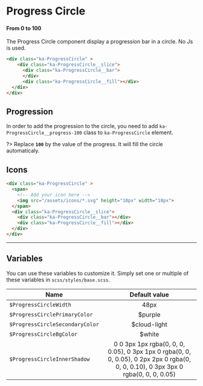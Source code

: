 # Progress Circle
#### From 0 to 100

The Progress Circle component display a progression bar in a circle. No Js is used.

```html
<div class="ka-ProgressCircle" >
    <div class="ka-ProgressCircle__slice">
      <div class="ka-ProgressCircle__bar">
      </div>
      <div class="ka-ProgressCircle__fill"></div>
  </div>
</div>
```
Progression
-------------
In order to add the progression to the circle, you need to add `ka-ProgressCircle__progress-100` class to `ka-ProgressCircle` element.

?> Replace **`100`** by the value of the progress. It will fill the circle automaticaly.

Icons
------
```html
<div class="ka-ProgressCircle" >
  <span>
    <!-- Add your icon here -->
    <img src="/assets/icons/*.svg" height="18px" width="18px">
  </span>
  <div class="ka-ProgressCircle__slice">
    <div class="ka-ProgressCircle__bar"></div>
    <div class="ka-ProgressCircle__fill"></div>
  </div>
</div>
```
***
Variables
------
You can use these variables to customize it. Simply set one or multiple of these variables in `scss/styles/base.scss`.

| Name  | Default value |
| ------- |:-----------:|
|`$ProgressCircleWidth`| 48px |
|`$ProgressCirclePrimaryColor`| $purple |
|`$ProgressCircleSecondaryColor`| $cloud-light |
|`$ProgressCircleBgColor`| $white |
|`$ProgressCircleInnerShadow`| 0 0 3px 1px rgba(0, 0, 0, 0.05), 0 3px 1px 0 rgba(0, 0, 0, 0.05), 0 2px 2px 0 rgba(0, 0, 0, 0.10), 0 3px 3px 0 rgba(0, 0, 0, 0.05) |

